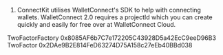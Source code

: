 
1. ConnectKit utilises WalletConnect's SDK to help with connecting wallets. WalletConnect 2.0 requires a 
projectId
 which you can create quickly and easily for free over at WalletConnect Cloud.



TwoFactorFactory 0x8085AF6b7C7e172205C43928D5a42EcC9eeD96B3
TwoFactor 0x2DAe9B2E814FeD63274D75A158c27eEb40BBd038